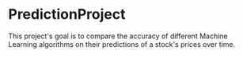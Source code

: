 # PredictionProject

This project's goal is to compare the accuracy of different Machine Learning algorithms on their predictions of a stock's prices over time.

